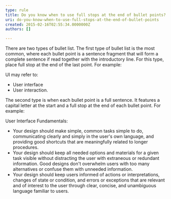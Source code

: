 ```yaml
---
type: rule
title: Do you know when to use full stops at the end of bullet points?
uri: do-you-know-when-to-use-full-stops-at-the-end-of-bullet-points
created: 2015-02-16T02:55:34.0000000Z
authors: []

---
```




<span class='intro'> <p>There are two types of bullet list. The first type of bullet list is the
 most common, where each bullet point is a sentence fragment that will 
form a complete sentence if read together with the introductory line. 
For this type, place full stop at the end of the last point. For 
example&#58;</p> </span>

<div class="greyBox"><p>UI may refer to&#58;</p><ul><li>User interface</li><li>User interaction.</li></ul></div><p>The second type is when each bullet point is a full sentence. It features a capital letter at the start and a full stop at the end of each bullet point. For example&#58;</p><div class="greyBox"><p>User Interface Fundamentals&#58;</p><ul><li>Your design should make simple, common tasks simple to do, communicating clearly and simply in the user's own language, and providing good shortcuts that are meaningfully related to longer procedures.</li><li>Your design should keep all needed options and materials for a given task visible without distracting the user with extraneous or redundant information. Good designs don't overwhelm users with too many alternatives or confuse them with unneeded information.</li><li>Your design should keep users informed of actions or interpretations, changes of state or condition, and errors or exceptions that are relevant and of interest to the user through clear, concise, and unambiguous language familiar to users.</li></ul></div>


